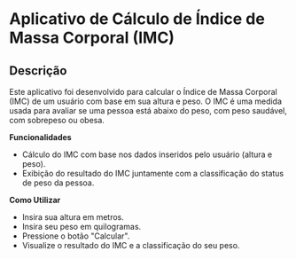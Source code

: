 # Aplicativo de Cálculo de Índice de Massa Corporal (IMC)

## Descrição

Este aplicativo foi desenvolvido para calcular o Índice de Massa Corporal (IMC) de um usuário com base em sua altura e peso. O IMC é uma medida usada para avaliar se uma pessoa está abaixo do peso, com peso saudável, com sobrepeso ou obesa.

**Funcionalidades**
- Cálculo do IMC com base nos dados inseridos pelo usuário (altura e peso).
- Exibição do resultado do IMC juntamente com a classificação do status de peso da pessoa.

**Como Utilizar**
- Insira sua altura em metros.
- Insira seu peso em quilogramas.
- Pressione o botão "Calcular".
- Visualize o resultado do IMC e a classificação do seu peso.

